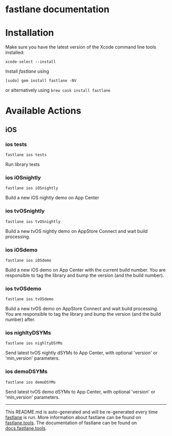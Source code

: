fastlane documentation
================
# Installation

Make sure you have the latest version of the Xcode command line tools installed:

```
xcode-select --install
```

Install _fastlane_ using
```
[sudo] gem install fastlane -NV
```
or alternatively using `brew cask install fastlane`

# Available Actions
## iOS
### ios tests
```
fastlane ios tests
```
Run library tests
### ios iOSnightly
```
fastlane ios iOSnightly
```
Build a new iOS nightly demo on App Center
### ios tvOSnightly
```
fastlane ios tvOSnightly
```
Build a new tvOS nightly demo on AppStore Connect and wait build processing.
### ios iOSdemo
```
fastlane ios iOSdemo
```
Build a new iOS demo on App Center with the current build number. You are responsible to tag the library and bump the version (and the build number).
### ios tvOSdemo
```
fastlane ios tvOSdemo
```
Build a new tvOS demo on AppStore Connect and wait build processing. You are responsible to tag the library and bump the version (and the build number) after.
### ios nighltyDSYMs
```
fastlane ios nighltyDSYMs
```
Send latest tvOS nightly dSYMs to App Center, with optional 'version' or 'min_version' parameters.
### ios demoDSYMs
```
fastlane ios demoDSYMs
```
Send latest tvOS demo dSYMs to App Center, with optional 'version' or 'min_version' parameters.

----

This README.md is auto-generated and will be re-generated every time [fastlane](https://fastlane.tools) is run.
More information about fastlane can be found on [fastlane.tools](https://fastlane.tools).
The documentation of fastlane can be found on [docs.fastlane.tools](https://docs.fastlane.tools).
